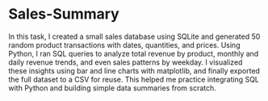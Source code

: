 # Sales-Summary
In this task, I created a small sales database using SQLite and generated 50 random product transactions with dates, quantities, and prices. Using Python, I ran SQL queries to analyze total revenue by product, monthly and daily revenue trends, and even sales patterns by weekday. I visualized these insights using bar and line charts with matplotlib, and finally exported the full dataset to a CSV for reuse. This helped me practice integrating SQL with Python and building simple data summaries from scratch.

